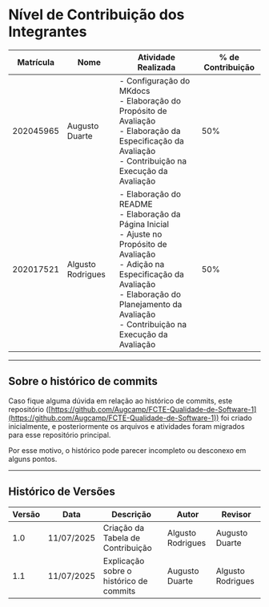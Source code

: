 # Nível de Contribuição dos Integrantes

| Matrícula | Nome              | Atividade Realizada                                          | % de Contribuição |
|-----------|-------------------|--------------------------------------------------------------|-------------------|
| 202045965 | Augusto Duarte    | - Configuração do MKdocs <br> - Elaboração do Propósito de Avaliação <br> - Elaboração da Especificação da Avaliação <br> - Contribuição na Execução da Avaliação  | 50%               |
| 202017521 | Algusto Rodrigues | - Elaboração do README <br> - Elaboração da Página Inicial <br> - Ajuste  no Propósito de Avaliação <br> - Adição na Especificação da Avaliação <br> - Elaboração do Planejamento da Avaliação <br> - Contribuição na Execução da Avaliação   | 50%               |


---

## Sobre o histórico de commits

Caso fique alguma dúvida em relação ao histórico de commits, este repositório ([https://github.com/Augcamp/FCTE-Qualidade-de-Software-1](https://github.com/Augcamp/FCTE-Qualidade-de-Software-1)) foi criado inicialmente, e posteriormente os arquivos e atividades foram migrados para esse repositório principal.

Por esse motivo, o histórico pode parecer incompleto ou desconexo em alguns pontos. 

---

## Histórico de Versões

| Versão | Data       | Descrição                               | Autor             | Revisor           |
|--------|------------|-----------------------------------------|-------------------|-------------------|
| 1.0    | 11/07/2025 | Criação da Tabela de Contribuição       | Algusto Rodrigues | Augusto Duarte    |
| 1.1    | 11/07/2025 | Explicação sobre o histórico de commits | Augusto Duarte    | Algusto Rodrigues |